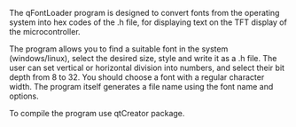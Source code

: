 The qFontLoader program is designed to convert fonts from the operating system into hex codes
of the .h file, for displaying text on the TFT display of the microcontroller. 

The program allows you to find a suitable font in the system (windows/linux), select the desired size,
style and write it as a .h file. The user can set vertical or horizontal division into numbers,
and select their bit depth from 8 to 32. You should choose a font with a regular character width.
The program itself generates a file name using the font name and options.

To compile the program use qtCreator package.
